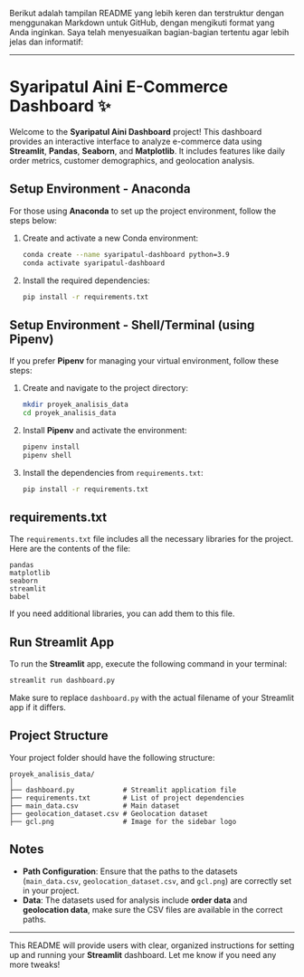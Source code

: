 Berikut adalah tampilan README yang lebih keren dan terstruktur dengan menggunakan Markdown untuk GitHub, dengan mengikuti format yang Anda inginkan. Saya telah menyesuaikan bagian-bagian tertentu agar lebih jelas dan informatif:

---

# Syaripatul Aini E-Commerce Dashboard ✨

Welcome to the **Syaripatul Aini Dashboard** project! This dashboard provides an interactive interface to analyze e-commerce data using **Streamlit**, **Pandas**, **Seaborn**, and **Matplotlib**. It includes features like daily order metrics, customer demographics, and geolocation analysis.

## Setup Environment - Anaconda

For those using **Anaconda** to set up the project environment, follow the steps below:

1. Create and activate a new Conda environment:
    ```bash
    conda create --name syaripatul-dashboard python=3.9
    conda activate syaripatul-dashboard
    ```

2. Install the required dependencies:
    ```bash
    pip install -r requirements.txt
    ```

## Setup Environment - Shell/Terminal (using **Pipenv**)

If you prefer **Pipenv** for managing your virtual environment, follow these steps:

1. Create and navigate to the project directory:
    ```bash
    mkdir proyek_analisis_data
    cd proyek_analisis_data
    ```

2. Install **Pipenv** and activate the environment:
    ```bash
    pipenv install
    pipenv shell
    ```

3. Install the dependencies from `requirements.txt`:
    ```bash
    pip install -r requirements.txt
    ```

## requirements.txt

The `requirements.txt` file includes all the necessary libraries for the project. Here are the contents of the file:

```
pandas
matplotlib
seaborn
streamlit
babel
```

If you need additional libraries, you can add them to this file.

## Run Streamlit App

To run the **Streamlit** app, execute the following command in your terminal:

```bash
streamlit run dashboard.py
```

Make sure to replace `dashboard.py` with the actual filename of your Streamlit app if it differs.

## Project Structure

Your project folder should have the following structure:

```
proyek_analisis_data/
│
├── dashboard.py            # Streamlit application file
├── requirements.txt        # List of project dependencies
├── main_data.csv           # Main dataset
├── geolocation_dataset.csv # Geolocation dataset
├── gcl.png                 # Image for the sidebar logo
```

## Notes

- **Path Configuration**: Ensure that the paths to the datasets (`main_data.csv`, `geolocation_dataset.csv`, and `gcl.png`) are correctly set in your project.
- **Data**: The datasets used for analysis include **order data** and **geolocation data**, make sure the CSV files are available in the correct paths.

---

This README will provide users with clear, organized instructions for setting up and running your **Streamlit** dashboard. Let me know if you need any more tweaks!
